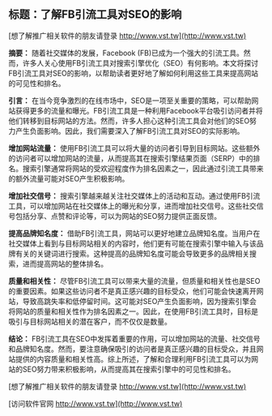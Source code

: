 ## **标题：了解FB引流工具对SEO的影响**

[想了解推广相关软件的朋友请登录 http://www.vst.tw](http://www.vst.tw)

**摘要：**
随着社交媒体的发展，Facebook (FB)已成为一个强大的引流工具。然而，许多人关心使用FB引流工具对搜索引擎优化（SEO）有何影响。本文将探讨FB引流工具对SEO的影响，以帮助读者更好地了解如何利用这些工具来提高网站的可见性和排名。

**引言：**
在当今竞争激烈的在线市场中，SEO是一项至关重要的策略，可以帮助网站获得更多的流量和曝光。FB引流工具是一种利用Facebook平台吸引访问者并将他们转移到目标网站的方法。然而，许多人担心这种引流工具会对他们的SEO努力产生负面影响。因此，我们需要深入了解FB引流工具对SEO的实际影响。

**增加网站流量：**
使用FB引流工具可以将大量的访问者引导到目标网站。这些额外的访问者可以增加网站的流量，从而提高其在搜索引擎结果页面（SERP）中的排名。搜索引擎通常将网站的受欢迎程度作为排名因素之一，因此通过引流工具带来的额外流量可能对SEO产生积极影响。

**增加社交信号：**
搜索引擎越来越关注社交媒体上的活动和互动。通过使用FB引流工具，可以增加网站在社交媒体上的曝光和分享，进而增加社交信号。这些社交信号包括分享、点赞和评论等，可以为网站的SEO努力提供正面反馈。

**提高品牌知名度：**
借助FB引流工具，网站可以更好地建立品牌知名度。当用户在社交媒体上看到与目标网站相关的内容时，他们更有可能在搜索引擎中输入与该品牌有关的关键词进行搜索。这种提高的品牌知名度可能会导致更多的品牌相关搜索，进而提高网站的整体排名。

**质量和相关性：**
尽管FB引流工具可以带来大量的流量，但质量和相关性也是SEO的重要因素。如果这些访问者不是真正感兴趣的目标受众，他们可能会快速离开网站，导致高跳失率和低停留时间。这可能对SEO产生负面影响，因为搜索引擎会将网站的质量和相关性作为排名因素之一。因此，在使用FB引流工具时，目标是吸引与目标网站相关的潜在客户，而不仅仅是数量。

**结论：**
FB引流工具在SEO中发挥着重要的作用，可以增加网站的流量、社交信号和品牌知名度。然而，要注意确保吸引的访问者是真正感兴趣的目标受众，并且网站提供的内容质量和相关性高。综上所述，了解和合理利用FB引流工具可以为网站的SEO努力带来积极影响，从而提高其在搜索引擎中的可见性和排名。

[想了解推广相关软件的朋友请登录 http://www.vst.tw](http://www.vst.tw)


[访问软件官网 http://www.vst.tw](http://www.vst.tw)
